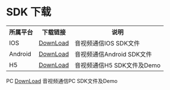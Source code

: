 # SDK 下载
                     
<table class="wrapped"><colgroup><col /><col /><col /></colgroup>
<tbody>
<tr>
<th>所属平台</th>
<th>下载链接</th>
<th colspan="1">说明</th></tr>
<tr>
<td>IOS</td>
<td><a href="https://jrtcpictures.s3.cn-north-1.jdcloud-oss.com/jrtc-sdk-iOS.zip">DownLoad</a></td>
<td colspan="1">音视频通信IOS SDK文件</td></tr>
<tr>
<td>Android</td>
<td><span><a href="https://jrtcpictures.s3.cn-north-1.jdcloud-oss.com/jrtc-sdk-android.zip">DownLoad</a></span></td>
<td colspan="1"><span>音视频通信Android SDK文件</span></td></tr>
<tr>
<td>H5</td>
<td><a href="https://jrtcpictures.s3.cn-north-1.jdcloud-oss.com/jrtc-h5.zip">DownLoad</span></a></td>
<td colspan="1"><span>音视频通信H5 SDK文件及Demo</span></td></tr></tbody></table>
<tr>
<td>PC</td>
<td><a href="https://zhanghao274.s3.cn-north-1.jdcloud-oss.com/jrtc/JRTC%20PC%E7%AB%AFSDK-3.2.6.zip"><span>DownLoad</span></a></td>
<td colspan="1"><span>音视频通信PC SDK文件及Demo</span></td></tr></tbody></table>
<p><br /></p>
<p><br /></p>
<p><br /></p>
<p><br /></p>
   
